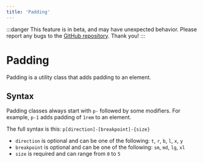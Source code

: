 ```yaml
---
title: 'Padding'
---
```


:::danger
    This feature is in beta, and may have unexpected behavior. Please report any bugs to the [GitHub repository](https://github.com/dothtmlqc/hypetml/). Thank you!
:::

# Padding

Padding is a utility class that adds padding to an element.

## Syntax

Padding classes always start with `p-` followed by some modifiers. For example, `p-1` adds padding of `1rem` to an element.

The full syntax is this: `p[direction]-[breakpoint]-{size}`

* `direction` is optional and can be one of the following: `t`, `r`, `b`, `l`, `x`, `y`
* `breakpoint` is optional and can be one of the following: `sm`, `md`, `lg`, `xl`
* `size` is required and can range from `0` to `5`